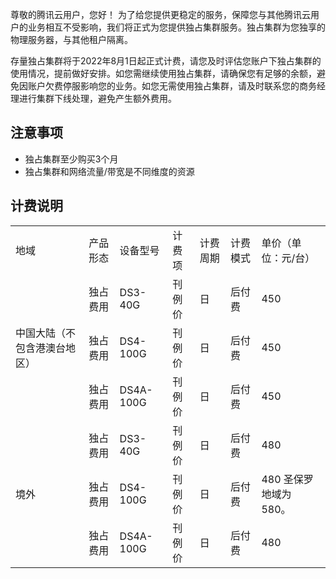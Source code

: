 尊敬的腾讯云用户，您好！
为了给您提供更稳定的服务，保障您与其他腾讯云用户的业务相互不受影响，我们将正式为您提供独占集群服务。独占集群为您独享的物理服务器，与其他租户隔离。

存量独占集群将于2022年8月1日起正式计费，请您及时评估您账户下独占集群的使用情况，提前做好安排。如您需继续使用独占集群，请确保您有足够的余额，避免因账户欠费停服影响您的业务。如您无需使用独占集群，请及时联系您的商务经理进行集群下线处理，避免产生额外费用。


## 注意事项
+ 独占集群至少购买3个月
+ 独占集群和网络流量/带宽是不同维度的资源

## 计费说明
<table >
<tr >
<td >地域</td>
<td >产品形态</td>
<td>设备型号</td>
<td >计费项</td>
<td >计费周期</td>
<td >计费模式</td>
<td >单价（单位：元/台）</td>
</tr>
<tr >
<td  rowspan="3" >中国大陆（不包含港澳台地区）</td>
<td >独占费用</td>
<td >DS3-40G</td>
<td >刊例价</td>
<td >日</td>
<td >后付费</td>
<td >450</td>
</tr>
<tr >
<td >独占费用</td>
<td >DS4-100G</td>
<td >刊例价</td>
<td >日</td>
<td >后付费</td>
<td >450</td>
</tr>
<tr >
<td >独占费用</td>
<td >DS4A-100G</td>
<td >刊例价</td>
<td >日</td>
<td >后付费</td>
<td >450</td>
</tr>
<tr >
<td  rowspan="3">境外</td>
<td >独占费用</td>
<td >DS3-40G</td>
<td >刊例价</td>
<td >日</td>
<td >后付费</td>
<td >480</td>
</tr>
<tr >
<td >独占费用</td>
<td >DS4-100G</td>
<td >刊例价</td>
<td >日</td>
<td >后付费</td>
<td >480

<dx-alert infotype="explain" title="">
圣保罗地域为580。
</dx-alert>


</td>
</tr>
<tr >
<td >独占费用</td>
<td >DS4A-100G</td>
<td >刊例价</td>
<td >日</td>
<td >后付费</td>
<td>480</td>
</tr>
</table>
